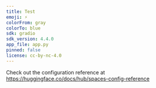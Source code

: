 ```yaml
---
title: Test
emoji: ⚡
colorFrom: gray
colorTo: blue
sdk: gradio
sdk_version: 4.4.0
app_file: app.py
pinned: false
license: cc-by-nc-4.0
---
```

Check out the configuration reference at https://huggingface.co/docs/hub/spaces-config-reference